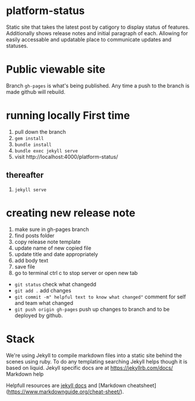 # platform-status
Static site that takes the latest post by catigory to display status of features. Additionally shows release notes and initial paragraph of each. Allowing for easily accessable and updatable place to communicate updates and statuses.

# Public viewable site
Branch `gh-pages` is what's being published. Any time a push to the branch is made github will rebuild.

# running locally First time
1. pull down the branch
2. `gem install`
3. `bundle install`
3. `bundle exec jekyll serve`
4. visit http://localhost:4000/platform-status/

## thereafter
1. `jekyll serve`

# creating new release note
1. make sure in gh-pages branch
2. find posts folder
3. copy release note template
4. update name of new copied file
5. update title and date appropriately
6. add body text
7. save file 
8. go to terminal ctrl c to stop server or open new tab
- `git status` check what changedd
 - `git add .` add changes
 - `git commit -m" helpful text to know what changed"` comment for self and team what changed 
 - `git push origin gh-pages` push up changes to branch and to be deployed by github.

# Stack
We're using Jekyll to compile markdown files into a static site behind the scenes using ruby. To do any  templating searching Jekyll helps though it is based on liquid. Jekyll specific docs are at https://jekyllrb.com/docs/ Markdown help 

Helpfull resources are [jekyll docs](https://jekyllrb.com/docs/) and [Markdown cheatsheet] (https://www.markdownguide.org/cheat-sheet/).